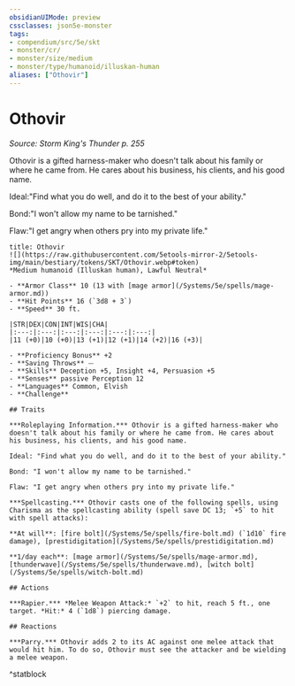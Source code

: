 ```yaml
---
obsidianUIMode: preview
cssclasses: json5e-monster
tags:
- compendium/src/5e/skt
- monster/cr/
- monster/size/medium
- monster/type/humanoid/illuskan-human
aliases: ["Othovir"]
---
```

# Othovir
*Source: Storm King's Thunder p. 255*  

Othovir is a gifted harness-maker who doesn't talk about his family or where he came from. He cares about his business, his clients, and his good name.

Ideal:"Find what you do well, and do it to the best of your ability."

Bond:"I won't allow my name to be tarnished."

Flaw:"I get angry when others pry into my private life."

```ad-statblock
title: Othovir
![](https://raw.githubusercontent.com/5etools-mirror-2/5etools-img/main/bestiary/tokens/SKT/Othovir.webp#token)
*Medium humanoid (Illuskan human), Lawful Neutral*

- **Armor Class** 10 (13 with [mage armor](/Systems/5e/spells/mage-armor.md))
- **Hit Points** 16 (`3d8 + 3`)
- **Speed** 30 ft.

|STR|DEX|CON|INT|WIS|CHA|
|:---:|:---:|:---:|:---:|:---:|:---:|
|11 (+0)|10 (+0)|13 (+1)|12 (+1)|14 (+2)|16 (+3)|

- **Proficiency Bonus** +2
- **Saving Throws** ⏤
- **Skills** Deception +5, Insight +4, Persuasion +5
- **Senses** passive Perception 12
- **Languages** Common, Elvish
- **Challenge** 

## Traits

***Roleplaying Information.*** Othovir is a gifted harness-maker who doesn't talk about his family or where he came from. He cares about his business, his clients, and his good name.

Ideal: "Find what you do well, and do it to the best of your ability."

Bond: "I won't allow my name to be tarnished."

Flaw: "I get angry when others pry into my private life."

***Spellcasting.*** Othovir casts one of the following spells, using Charisma as the spellcasting ability (spell save DC 13; `+5` to hit with spell attacks):

**At will**: [fire bolt](/Systems/5e/spells/fire-bolt.md) (`1d10` fire damage), [prestidigitation](/Systems/5e/spells/prestidigitation.md)

**1/day each**: [mage armor](/Systems/5e/spells/mage-armor.md), [thunderwave](/Systems/5e/spells/thunderwave.md), [witch bolt](/Systems/5e/spells/witch-bolt.md)

## Actions

***Rapier.*** *Melee Weapon Attack:* `+2` to hit, reach 5 ft., one target. *Hit:* 4 (`1d8`) piercing damage.

## Reactions

***Parry.*** Othovir adds 2 to its AC against one melee attack that would hit him. To do so, Othovir must see the attacker and be wielding a melee weapon.
```
^statblock